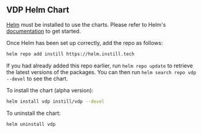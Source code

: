 ## VDP Helm Chart

[Helm](https://helm.sh) must be installed to use the charts. Please refer to
Helm's [documentation](https://helm.sh/docs) to get started.

Once Helm has been set up correctly, add the repo as follows:

```bash
helm repo add instill https://helm.instill.tech
```

If you had already added this repo earlier, run `helm repo update` to retrieve
the latest versions of the packages. You can then run `helm search repo vdp --devel` to see the chart.

To install the chart (alpha version):

```bash
helm install vdp instill/vdp --devel
```

To uninstall the chart:

```bash
helm uninstall vdp
```
